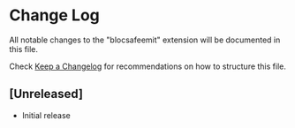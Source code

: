 # Change Log

All notable changes to the "blocsafeemit" extension will be documented in this file.

Check [Keep a Changelog](http://keepachangelog.com/) for recommendations on how to structure this file.

## [Unreleased]

- Initial release